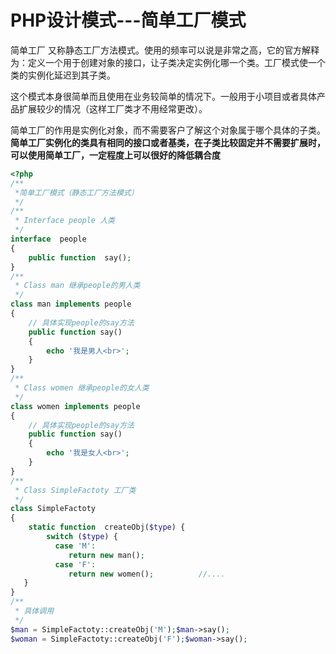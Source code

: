 # PHP设计模式---简单工厂模式

简单工厂 又称静态工厂方法模式。使用的频率可以说是非常之高，它的官方解释为：定义一个用于创建对象的接口，让子类决定实例化哪一个类。工厂模式使一个类的实例化延迟到其子类。

这个模式本身很简单而且使用在业务较简单的情况下。一般用于小项目或者具体产品扩展较少的情况（这样工厂类才不用经常更改）。

简单工厂的作用是实例化对象，而不需要客户了解这个对象属于哪个具体的子类。**简单工厂实例化的类具有相同的接口或者基类，在子类比较固定并不需要扩展时，可以使用简单工厂，一定程度上可以很好的降低耦合度**

```php
<?php
/**
 *简单工厂模式（静态工厂方法模式）
 */
/**
 * Interface people 人类
 */
interface  people
{
    public function  say();
}
/**
 * Class man 继承people的男人类
 */
class man implements people
{
    // 具体实现people的say方法
    public function say()
    {
        echo '我是男人<br>';
    }
}
/**
 * Class women 继承people的女人类
 */
class women implements people
{
    // 具体实现people的say方法
    public function say()
    {
        echo '我是女人<br>';
    }
}
/**
 * Class SimpleFactoty 工厂类
 */
class SimpleFactoty
{
    static function  createObj($type) {         
        switch ($type) {  
          case 'M':  
             return new man();  
          case 'F':  
             return new women();          //....  
   }  
}
/**
 * 具体调用
 */
$man = SimpleFactoty::createObj('M');$man->say();
$woman = SimpleFactoty::createObj('F');$woman->say();
```
